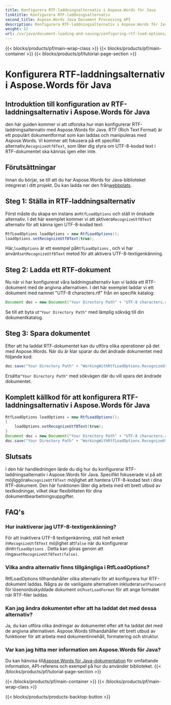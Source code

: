 ```yaml
---
title: Konfigurera RTF-laddningsalternativ i Aspose.Words för Java
linktitle: Konfigurera RTF-laddningsalternativ
second_title: Aspose.Words Java Document Processing API
description: Konfigurera RTF-laddningsalternativ i Aspose.Words för Java. Lär dig hur du känner igen UTF-8-text i RTF-dokument. Steg-för-steg guide med kodexempel.
weight: 12
url: /sv/java/document-loading-and-saving/configuring-rtf-load-options/
---
```


{{< blocks/products/pf/main-wrap-class >}}
{{< blocks/products/pf/main-container >}}
{{< blocks/products/pf/tutorial-page-section >}}

# Konfigurera RTF-laddningsalternativ i Aspose.Words för Java


## Introduktion till konfiguration av RTF-laddningsalternativ i Aspose.Words för Java

 den här guiden kommer vi att utforska hur man konfigurerar RTF-laddningsalternativ med Aspose.Words för Java. RTF (Rich Text Format) är ett populärt dokumentformat som kan laddas och manipuleras med Aspose.Words. Vi kommer att fokusera på ett specifikt alternativ,`RecognizeUtf8Text`, som låter dig styra om UTF-8-kodad text i RTF-dokumentet ska kännas igen eller inte.

## Förutsättningar

 Innan du börjar, se till att du har Aspose.Words for Java-biblioteket integrerat i ditt projekt. Du kan ladda ner den från[webbplats](https://releases.aspose.com/words/java/).

## Steg 1: Ställa in RTF-laddningsalternativ

 Först måste du skapa en instans av`RtfLoadOptions` och ställ in önskade alternativ. I det här exemplet kommer vi att aktivera`RecognizeUtf8Text` alternativ för att känna igen UTF-8-kodad text:

```java
RtfLoadOptions loadOptions = new RtfLoadOptions();
loadOptions.setRecognizeUtf8Text(true);
```

 Här,`loadOptions` är ett exempel på`RtfLoadOptions` , och vi har använt`setRecognizeUtf8Text` metod för att aktivera UTF-8-textigenkänning.

## Steg 2: Ladda ett RTF-dokument

Nu när vi har konfigurerat våra laddningsalternativ kan vi ladda ett RTF-dokument med de angivna alternativen. I det här exemplet laddar vi ett dokument med namnet "UTF-8 characters.rtf" från en specifik katalog:

```java
Document doc = new Document("Your Directory Path" + "UTF-8 characters.rtf", loadOptions);
```

 Se till att byta ut`"Your Directory Path"` med lämplig sökväg till din dokumentkatalog.

## Steg 3: Spara dokumentet

Efter att ha laddat RTF-dokumentet kan du utföra olika operationer på det med Aspose.Words. När du är klar sparar du det ändrade dokumentet med följande kod:

```java
doc.save("Your Directory Path" + "WorkingWithRtfLoadOptions.RecognizeUtf8Text.rtf");
```

 Ersätta`"Your Directory Path"` med sökvägen där du vill spara det ändrade dokumentet.

## Komplett källkod för att konfigurera RTF-laddningsalternativ i Aspose.Words för Java

```java
RtfLoadOptions loadOptions = new RtfLoadOptions();
{
	loadOptions.setRecognizeUtf8Text(true);
}
Document doc = new Document("Your Directory Path" + "UTF-8 characters.rtf", loadOptions);
doc.save("Your Directory Path" + "WorkingWithRtfLoadOptions.RecognizeUtf8Text.rtf");
```

## Slutsats

 I den här handledningen lärde du dig hur du konfigurerar RTF-laddningsalternativ i Aspose.Words för Java. Specifikt fokuserade vi på att möjliggöra`RecognizeUtf8Text` möjlighet att hantera UTF-8-kodad text i dina RTF-dokument. Den här funktionen låter dig arbeta med ett brett utbud av textkodningar, vilket ökar flexibiliteten för dina dokumentbearbetningsuppgifter.

## FAQ's

### Hur inaktiverar jag UTF-8-textigenkänning?

 För att inaktivera UTF-8 textigenkänning, ställ helt enkelt in`RecognizeUtf8Text` möjlighet att`false` när du konfigurerar din`RtfLoadOptions` . Detta kan göras genom att ringa`setRecognizeUtf8Text(false)`.

### Vilka andra alternativ finns tillgängliga i RtfLoadOptions?

 RtfLoadOptions tillhandahåller olika alternativ för att konfigurera hur RTF-dokument laddas. Några av de vanligaste alternativen inkluderar`setPassword` för lösenordsskyddade dokument och`setLoadFormat` för att ange formatet när RTF-filer laddas.

### Kan jag ändra dokumentet efter att ha laddat det med dessa alternativ?

Ja, du kan utföra olika ändringar av dokumentet efter att ha laddat det med de angivna alternativen. Aspose.Words tillhandahåller ett brett utbud av funktioner för att arbeta med dokumentinnehåll, formatering och struktur.

### Var kan jag hitta mer information om Aspose.Words för Java?

 Du kan hänvisa till[Aspose.Words för Java-dokumentation](https://reference.aspose.com/words/java/) för omfattande information, API-referens och exempel på hur du använder biblioteket.
{{< /blocks/products/pf/tutorial-page-section >}}

{{< /blocks/products/pf/main-container >}}
{{< /blocks/products/pf/main-wrap-class >}}

{{< blocks/products/products-backtop-button >}}

